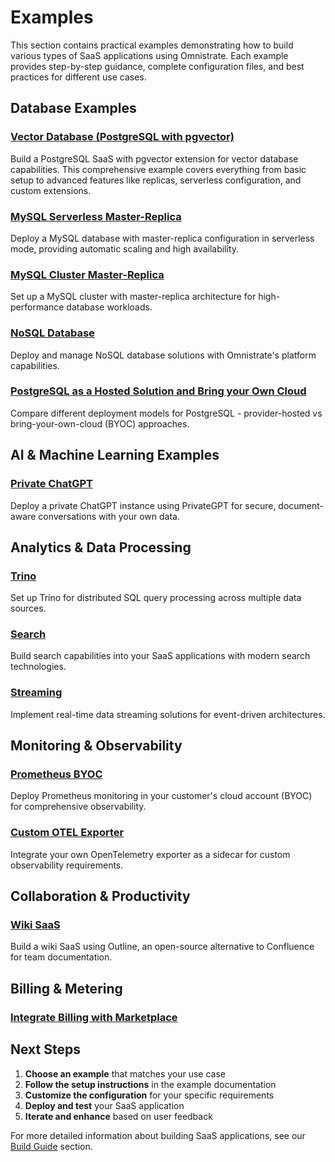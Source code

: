 # Examples

This section contains practical examples demonstrating how to build various types of SaaS applications using Omnistrate. Each example provides step-by-step guidance, complete configuration files, and best practices for different use cases.

## Database Examples

### [Vector Database (PostgreSQL with pgvector)](dbaas/README.md)

Build a PostgreSQL SaaS with pgvector extension for vector database capabilities. This comprehensive example covers everything from basic setup to advanced features like replicas, serverless configuration, and custom extensions.

### [MySQL Serverless Master-Replica](mysql-master-replica-serverless/README.md)

Deploy a MySQL database with master-replica configuration in serverless mode, providing automatic scaling and high availability.

### [MySQL Cluster Master-Replica](mysql-cluster-master-replica/README.md)

Set up a MySQL cluster with master-replica architecture for high-performance database workloads.

### [NoSQL Database](nosql/README.md)

Deploy and manage NoSQL database solutions with Omnistrate's platform capabilities.

### [PostgreSQL as a Hosted Solution and Bring your Own Cloud](postgres-provider-and-byoc/README.md)

Compare different deployment models for PostgreSQL - provider-hosted vs bring-your-own-cloud (BYOC) approaches.

## AI & Machine Learning Examples

### [Private ChatGPT](private-chatgpt/README.md)

Deploy a private ChatGPT instance using PrivateGPT for secure, document-aware conversations with your own data.

## Analytics & Data Processing

### [Trino](trino-byoc/README.md)

Set up Trino for distributed SQL query processing across multiple data sources.

### [Search](search/README.md)

Build search capabilities into your SaaS applications with modern search technologies.

### [Streaming](streaming/README.md)

Implement real-time data streaming solutions for event-driven architectures.

## Monitoring & Observability

### [Prometheus BYOC](prometheus-byoc/README.md)

Deploy Prometheus monitoring in your customer's cloud account (BYOC) for comprehensive observability.

### [Custom OTEL Exporter](custom-otel-sidecar/README.md)

Integrate your own OpenTelemetry exporter as a sidecar for custom observability requirements.

## Collaboration & Productivity

### [Wiki SaaS](wiki/README.md)

Build a wiki SaaS using Outline, an open-source alternative to Confluence for team documentation.

## Billing & Metering

### [Integrate Billing with Marketplace](integrate-billing-with-marketplace/README.md)

## Next Steps

1. **Choose an example** that matches your use case
2. **Follow the setup instructions** in the example documentation
3. **Customize the configuration** for your specific requirements
4. **Deploy and test** your SaaS application
5. **Iterate and enhance** based on user feedback

For more detailed information about building SaaS applications, see our [Build Guide](../build-guides/api-params.md) section.
